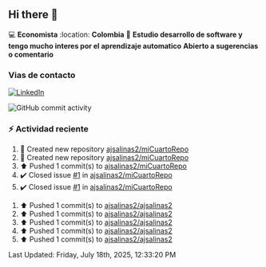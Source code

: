 ## Hi there 👋

:computer: **Economista**
:location: **Colombia**
:pencil: **Estudio desarrollo de software y tengo mucho interes por el aprendizaje automatico**
**Abierto a  sugerencias o comentario**

### Vias de contacto
[![LinkedIn](https://img.shields.io/badge/LinkedIn-%C3%81lvaro%20Salinas-blue?logo=linkedin)](https://www.linkedin.com/in/alvaro-jose-salinas-ramirez-ba78081b3)

![GitHub commit activity](https://img.shields.io/github/commit-activity/m/ajsalinas2/ajsalinas2)

### :zap: Actividad reciente
<!--RECENT_ACTIVITY:start-->
1. 📔 Created new repository [ajsalinas2/miCuartoRepo](https://github.com/ajsalinas2/miCuartoRepo)<br>
2. 📔 Created new repository [ajsalinas2/miCuartoRepo](https://github.com/ajsalinas2/miCuartoRepo)<br>
3. ⬆️ Pushed 1 commit(s) to [ajsalinas2/miCuartoRepo](https://github.com/ajsalinas2/miCuartoRepo)<br>
4. ✔️ Closed issue [#1](https://github.com/ajsalinas2/miCuartoRepo/issues/1) in [ajsalinas2/miCuartoRepo](https://github.com/ajsalinas2/miCuartoRepo)<br>
5. ✔️ Closed issue [#1](https://github.com/ajsalinas2/miCuartoRepo/issues/1) in [ajsalinas2/miCuartoRepo](https://github.com/ajsalinas2/miCuartoRepo)<br>
<!--RECENT_ACTIVITY:end-->
1. ⬆️ Pushed 1 commit(s) to [ajsalinas2/ajsalinas2](https://github.com/ajsalinas2/ajsalinas2)<br>
2. ⬆️ Pushed 1 commit(s) to [ajsalinas2/ajsalinas2](https://github.com/ajsalinas2/ajsalinas2)<br>
3. ⬆️ Pushed 1 commit(s) to [ajsalinas2/ajsalinas2](https://github.com/ajsalinas2/ajsalinas2)<br>
4. ⬆️ Pushed 1 commit(s) to [ajsalinas2/ajsalinas2](https://github.com/ajsalinas2/ajsalinas2)<br>
5. ⬆️ Pushed 1 commit(s) to [ajsalinas2/ajsalinas2](https://github.com/ajsalinas2/ajsalinas2)<br>
<!--RECENT_ACTIVITY:last_update-->
Last Updated: Friday, July 18th, 2025, 12:33:20 PM
<!--RECENT_ACTIVITY:last_update_end-->
